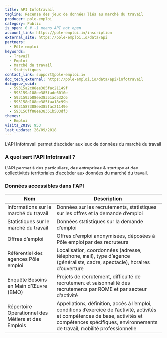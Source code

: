 ```yaml
---
title: API Infotravail
tagline: Recense des jeux de données liés au marché du travail
producer: pole-emploi
category: Public
is_open: 0 # -1 means API not open
account_link: https://pole-emploi.io/inscription
external_site: https://pole-emploi.io/data/api
partners:
  - Pôle emploi
keywords:
  - Travail
  - Emploi
  - Marché du travail
  - Statistiques
contact_link: support@pole-emploi.io
doc_tech_external: https://pole-emploi.io/data/api/infotravail
datagouv_uuid:
  - 59315a2c88ee385fac21149f
  - 593159a188ee385fade6010e
  - 5931593b88ee38351ad532c6
  - 593158d188ee385faa18c99b
  - 5931587388ee385fac21149e
  - 593156ff88ee38351b503df3
themes:
  - Emploi
visits_2019: 953
last_update: 26/09/2018
---
```


L’API Infotravail permet d’accèder aux jeux de données du marché du travail

### A quoi sert l'API Infotravail ?

L'API permet à des particuliers, des entreprises & startups et des collectivités territoriales d’accèder aux données du marché du travail.

### Données accessibles dans l'API

| Nom                                                | Description                                                                                                                                                                                                  |
| -------------------------------------------------- | ------------------------------------------------------------------------------------------------------------------------------------------------------------------------------------------------------------ |
| Informations sur le marché du travail              | Données sur les recrutements, statistiques sur les offres et la demande d’emploi                                                                                                                             |
| Statistiques sur le marché du travail              | Données statistiques sur la demande d’emploi                                                                                                                                                                 |
| Offres d’emploi                                    | Offres d'emploi anonymisées, déposées à Pôle emploi par des recruteurs                                                                                                                                       |
| Référentiel des agences Pôle emploi                | Localisation, coordonnées (adresse, téléphone, mail), type d’agence (généraliste, cadre, spectacle), horaires d’ouverture                                                                                    |
| Enquête Besoins en Main d’Œuvre (BMO)              | Projets de recrutement, difficulté de recrutement et saisonnalité des recrutements par ROME et par secteur d’activité                                                                                        |
| Répertoire Opérationnel des Métiers et des Emplois | Appellations, définition, accès à l’emploi, conditions d’exercice de l’activité, activités et compétences de base, activités et compétences spécifiques, environnements de travail, mobilité professionnelle |

